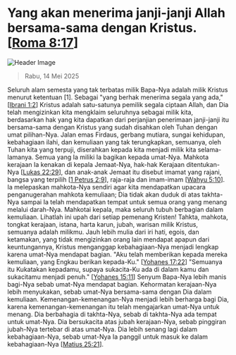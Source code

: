 
# Yang akan menerima janji-janji Allah bersama-sama dengan Kristus. [[Roma 8:17](http://alkitab.sabda.org/?Roma%208:17)]

![Header Image](https://alkitab.app/slice/sunrise.jpg)

> Rabu, 14 Mei 2025

Seluruh alam semesta yang tak terbatas milik Bapa-Nya adalah milik Kristus menurut ketentuan [1]. Sebagai "yang berhak menerima segala yang ada," [[Ibrani 1:2](http://alkitab.sabda.org/?Ibrani%201:2)] Kristus adalah satu-satunya pemilik segala ciptaan Allah, dan Dia telah mengizinkan kita mengklaim seluruhnya sebagai milik kita, berdasarkan hak yang kita dapatkan dari perjanjian penerimaan janji-janji itu bersama-sama dengan Kristus yang sudah disahkan oleh Tuhan dengan umat pilihan-Nya. Jalan emas Firdaus, gerbang mutiara, sungai kehidupan, kebahagiaan ilahi, dan kemuliaan yang tak terungkapkan, semuanya, oleh Tuhan kita yang terpuji, diserahkan kepada kita menjadi milik kita selama-lamanya. Semua yang Ia miliki Ia bagikan kepada umat-Nya. Mahkota kerajaan Ia kenakan di kepala Jemaat-Nya, hak-hak Kerajaan ditentukan-Nya [[Lukas 22:29](http://alkitab.sabda.org/?Lukas%2022:29)], dan anak-anak Jemaat itu disebut imamat yang rajani, bangsa yang terpilih [[1 Petrus 2:9](http://alkitab.sabda.org/?1%20Petrus%202:9)], raja-raja dan imam-imam [[Wahyu 5:10](http://alkitab.sabda.org/?Wahyu%205:10)]. Ia melepaskan mahkota-Nya sendiri agar kita mendapatkan upacara penganugerahan mahkota kemuliaan; Dia tidak akan duduk di atas takhta-Nya sampai Ia telah mendapatkan tempat untuk semua orang yang menang melalui darah-Nya. Mahkotai kepala, maka seluruh tubuh berbagian dalam kemuliaan. Lihatlah ini upah dari setiap pemenang Kristen! Tahkta, mahkota, tongkat kerajaan, istana, harta karun, jubah, warisan milik Kristus, semuanya adalah milikmu. Jauh lebih mulia dari iri hati, egois, dan ketamakan, yang tidak mengizinkan orang lain mendapat apapun dari keuntungannya, Kristus menganggap kebahagiaan-Nya menjadi lengkap karena umat-Nya mendapat bagian. "Aku telah memberikan kepada mereka kemuliaan, yang Engkau berikan kepada-Ku." [[Yohanes 17:22](http://alkitab.sabda.org/?Yohanes%2017:22)] "Semuanya itu Kukatakan kepadamu, supaya sukacita-Ku ada di dalam kamu dan sukacitamu menjadi penuh." [[Yohanes 15:11](http://alkitab.sabda.org/?Yohanes%2015:11)] Senyum Bapa-Nya lebih manis bagi-Nya sebab umat-Nya mendapat bagian. Kehormatan kerajaan-Nya lebih menyukakan, sebab umat-Nya bersama-sama dengan Dia dalam kemuliaan. Kemenangan-kemenangan-Nya menjadi lebih berharga bagi Dia, karena kemenangan-kemenangan itu telah mengajarkan umat-Nya untuk menang. Dia berbahagia di takhta-Nya, sebab di takhta-Nya ada tempat untuk umat-Nya. Dia bersukacita atas jubah kerajaan-Nya, sebab pinggiran jubah-Nya tertebar di atas umat-Nya. Dia lebih senang lagi dalam kebahagiaan-Nya, sebab umat-Nya Ia panggil untuk masuk ke dalam kebahagiaan-Nya [[Matius 25:21](http://alkitab.sabda.org/?Matius%2025:21)].
    